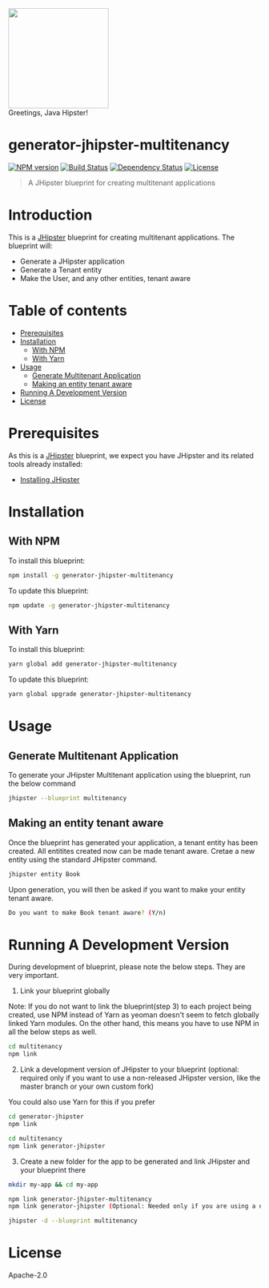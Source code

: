 <div>
    <a href="https://www.jhipster.tech/">
        <img src="https://www.jhipster.tech/images/logo/jhipster_family_member_1.svg" height="200px">
    </a>
</div>
Greetings, Java Hipster!

# generator-jhipster-multitenancy
[![NPM version][npm-image]][npm-url] [![Build Status][travis-image]][travis-url] [![Dependency Status][daviddm-image]][daviddm-url] [![License](http://img.shields.io/:license-apache-blue.svg)](http://www.apache.org/licenses/LICENSE-2.0.html)
> A JHipster blueprint for creating multitenant applications


# Introduction
This is a [JHipster](https://www.jhipster.tech/) blueprint for creating multitenant applications. The blueprint will:

 - Generate a JHipster application
 - Generate a Tenant entity
 - Make the User, and any other entities, tenant aware

# Table of contents

* [Prerequisites](#prerequisites)
* [Installation](#installation)
  * [With NPM](#with-npm)
  * [With Yarn](#with-yarn)
* [Usage](#usage)
  * [Generate Multitenant Application](#generate-multitenant-application)
  * [Making an entity tenant aware](#making-an-entity-tenant-aware)
* [Running A Development Version](#running-a-development-version)
* [License](#license)

# Prerequisites

As this is a [JHipster](https://www.jhipster.tech/) blueprint, we expect you have JHipster and its related tools already installed:

- [Installing JHipster](https://www.jhipster.tech/installation/)

# Installation

## With NPM

To install this blueprint:

```bash
npm install -g generator-jhipster-multitenancy
```

To update this blueprint:

```bash
npm update -g generator-jhipster-multitenancy
```

## With Yarn

To install this blueprint:

```bash
yarn global add generator-jhipster-multitenancy
```

To update this blueprint:

```bash
yarn global upgrade generator-jhipster-multitenancy
```

# Usage

## Generate Multitenant Application

To generate your JHipster Multitenant application using the blueprint, run the below command

```bash
jhipster --blueprint multitenancy
```

## Making an entity tenant aware

Once the blueprint has generated your application, a tenant entity has been created. All entitites created now can be made tenant aware. Cretae a new entity using the standard JHipster command.

```bash
jhipster entity Book
```

Upon generation, you will then be asked if you want to make your entity tenant aware.

```bash
Do you want to make Book tenant aware? (Y/n)
```

# Running A Development Version

During development of blueprint, please note the below steps. They are very important.

1. Link your blueprint globally 

Note: If you do not want to link the blueprint(step 3) to each project being created, use NPM instead of Yarn as yeoman doesn't seem to fetch globally linked Yarn modules. On the other hand, this means you have to use NPM in all the below steps as well.

```bash
cd multitenancy
npm link
```

2. Link a development version of JHipster to your blueprint (optional: required only if you want to use a non-released JHipster version, like the master branch or your own custom fork)

You could also use Yarn for this if you prefer

```bash
cd generator-jhipster
npm link

cd multitenancy
npm link generator-jhipster
```

3. Create a new folder for the app to be generated and link JHipster and your blueprint there

```bash
mkdir my-app && cd my-app

npm link generator-jhipster-multitenancy
npm link generator-jhipster (Optional: Needed only if you are using a non-released JHipster version)

jhipster -d --blueprint multitenancy

```

# License

Apache-2.0

[npm-image]: https://img.shields.io/npm/v/generator-jhipster-multitenancy.svg
[npm-url]: https://npmjs.org/package/generator-jhipster-multitenancy
[travis-image]: https://travis-ci.org/sonalake/generator-jhipster-multitenancy.svg?branch=master
[travis-url]: https://travis-ci.org/sonalake/generator-jhipster-multitenancy
[daviddm-image]: https://david-dm.org/sonalake/generator-jhipster-multitenancy.svg?theme=shields.io
[daviddm-url]: https://david-dm.org/sonalake/generator-jhipster-multitenancy
